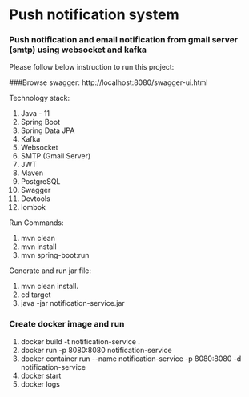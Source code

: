 # Push notification system 
### Push notification and email notification from gmail server (smtp) using websocket and kafka

Please follow below instruction to run this project:

###Browse swagger:
http://localhost:8080/swagger-ui.html

Technology stack:
1. Java - 11
2. Spring Boot
3. Spring Data JPA
4. Kafka
5. Websocket
6. SMTP (Gmail Server)
7. JWT
8. Maven
9. PostgreSQL
10. Swagger
11. Devtools
12. lombok

Run Commands:
1. mvn clean
2. mvn install
3. mvn spring-boot:run

Generate and run jar file:
1. mvn clean install.
2. cd target
3. java -jar notification-service.jar
    
### Create docker image and run
1. docker build -t notification-service .
2. docker run -p 8080:8080 notification-service
3. docker container run --name notification-service -p 8080:8080 -d notification-service
4. docker start <container id>
5. docker logs <container id>
